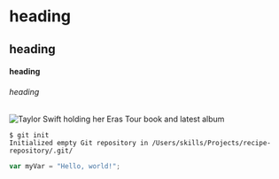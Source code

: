 # heading
## heading
#### heading
###### heading
![Taylor Swift holding her Eras Tour book and latest album](https://www.google.com/url?sa=i&url=https%3A%2F%2Fwww.instagram.com%2Ftaylorswift%2F&psig=AOvVaw3QcbzBvgkXgGxA_rTENtPf&ust=1740954580682000&source=images&cd=vfe&opi=89978449&ved=0CBQQjRxqFwoTCNj7v6736YsDFQAAAAAdAAAAABAE) 
```
$ git init
Initialized empty Git repository in /Users/skills/Projects/recipe-repository/.git/
```
``` javascript
var myVar = "Hello, world!";
```
